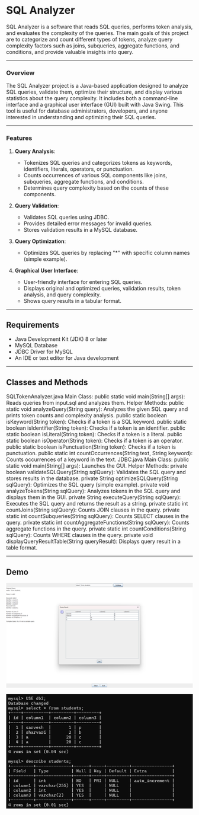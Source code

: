 # SQL Analyzer
SQL Analyzer is a software that reads SQL queries, performs token analysis, and evaluates the complexity of the queries. The main goals of this project are to categorize and count different types of tokens, analyze query complexity factors such as joins, subqueries, aggregate functions, and conditions, and provide valuable insights into query.


<hr>

### Overview
The SQL Analyzer project is a Java-based application designed to analyze SQL queries, validate them, optimize their structure, and display various statistics about the query complexity. It includes both a command-line interface and a graphical user interface (GUI) built with Java Swing. This tool is useful for database administrators, developers, and anyone interested in understanding and optimizing their SQL queries.

<hr>

### Features
1. **Query Analysis**:
   - Tokenizes SQL queries and categorizes tokens as keywords, identifiers, literals, operators, or punctuation.
   - Counts occurrences of various SQL components like joins, subqueries, aggregate functions, and conditions.
   - Determines query complexity based on the counts of these components.

2. **Query Validation**:
   - Validates SQL queries using JDBC.
   - Provides detailed error messages for invalid queries.
   - Stores validation results in a MySQL database.

3. **Query Optimization**:
   - Optimizes SQL queries by replacing "*" with specific column names (simple example).

4. **Graphical User Interface**:
   - User-friendly interface for entering SQL queries.
   - Displays original and optimized queries, validation results, token analysis, and query complexity.
   - Shows query results in a tabular format.

<hr>

## Requirements
- Java Development Kit (JDK) 8 or later
- MySQL Database
- JDBC Driver for MySQL
- An IDE or text editor for Java development

<hr>

## Classes and Methods
SQLTokenAnalyzer.java
Main Class:
public static void main(String[] args): Reads queries from input.sql and analyzes them.
Helper Methods:
public static void analyzeQuery(String query): Analyzes the given SQL query and prints token counts and complexity analysis.
public static boolean isKeyword(String token): Checks if a token is a SQL keyword.
public static boolean isIdentifier(String token): Checks if a token is an identifier.
public static boolean isLiteral(String token): Checks if a token is a literal.
public static boolean isOperator(String token): Checks if a token is an operator.
public static boolean isPunctuation(String token): Checks if a token is punctuation.
public static int countOccurrences(String text, String keyword): Counts occurrences of a keyword in the text.
JDBC.java
Main Class:
public static void main(String[] args): Launches the GUI.
Helper Methods:
private boolean validateSQLQuery(String sqlQuery): Validates the SQL query and stores results in the database.
private String optimizeSQLQuery(String sqlQuery): Optimizes the SQL query (simple example).
private void analyzeTokens(String sqlQuery): Analyzes tokens in the SQL query and displays them in the GUI.
private String executeQuery(String sqlQuery): Executes the SQL query and returns the result as a string.
private static int countJoins(String sqlQuery): Counts JOIN clauses in the query.
private static int countSubqueries(String sqlQuery): Counts SELECT clauses in the query.
private static int countAggregateFunctions(String sqlQuery): Counts aggregate functions in the query.
private static int countConditions(String sqlQuery): Counts WHERE clauses in the query.
private void displayQueryResultTable(String queryResult): Displays query result in a table format.

<hr>

## Demo
<p align="center">
  <img src="Demo/Screenshot (781).png" alt="image"/>
</p>

<p align="center">
  <img src="Demo/Screenshot 2024-06-06 114003.png" alt="image"/>
</p>
